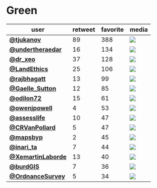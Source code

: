 # Green

| user                                            |   retweet |   favorite | media                                                           |
|-------------------------------------------------|-----------|------------|-----------------------------------------------------------------|
| **[@tjukanov](https://t.co/H2GKzR7SL2)**        |        89 |        388 | ![](http://pbs.twimg.com/media/EmIJOdWWoAEv28R.jpg)             |
| **[@undertheraedar](https://t.co/9RDDLGr1OA)**  |        16 |        134 | ![](http://pbs.twimg.com/tweet_video_thumb/EmOk6m7XEAEYifX.jpg) |
| **[@dr_xeo](https://t.co/0UfKEqDXLW)**          |        37 |        128 | ![](http://pbs.twimg.com/media/EmPC7nEXIAAhMkw.jpg)             |
| **[@LandEthics](https://t.co/HKhNPuyCCI)**      |        25 |        106 | ![](http://pbs.twimg.com/media/EmQR_xfXMAMKEmi.jpg)             |
| **[@rajbhagatt](https://t.co/gRbbcrDlyC)**      |        13 |         99 | ![](http://pbs.twimg.com/media/EmOketvU4AAS7O-.jpg)             |
| **[@Gaelle_Sutton](https://t.co/xdHZhLwhyF)**   |        12 |         85 | ![](http://pbs.twimg.com/media/EmJEioTWkAIktxf.jpg)             |
| **[@odilon72](https://t.co/nSI90e9byl)**        |        15 |         61 | ![](http://pbs.twimg.com/media/EmNR6qrXYAAWuYc.jpg)             |
| **[@owenjpowell](https://t.co/7taKBpoDmi)**     |         4 |         53 | ![](http://pbs.twimg.com/media/EmNWQqJXEAUHuDC.jpg)             |
| **[@assesslife](https://t.co/RWk417wvdA)**      |        10 |         47 | ![](http://pbs.twimg.com/media/EmMoOr_W4AAdlae.jpg)             |
| **[@CRVanPollard](https://t.co/ic9NkN8wNo)**    |         5 |         47 | ![](http://pbs.twimg.com/media/EmOEXqJW4AAZ9F9.jpg)             |
| **[@mapsbyp](https://t.co/ekpA8FxDNY)**         |         2 |         45 | ![](http://pbs.twimg.com/media/EmNyVuIXYAAujBF.jpg)             |
| **[@inari_ta](https://t.co/truNwI0c9U)**        |         7 |         44 | ![](http://pbs.twimg.com/media/EmPrhEGVkAA6P1E.png)             |
| **[@XemartinLaborde](https://t.co/u0SkXJkcDX)** |        13 |         40 | ![](http://pbs.twimg.com/media/EmOnNreXYAA0C3n.jpg)             |
| **[@burdGIS](https://t.co/66dsfchgqE)**         |         7 |         36 | ![](http://pbs.twimg.com/media/EmNMsdtXUAA7KBe.jpg)             |
| **[@OrdnanceSurvey](https://t.co/clJOq48kcV)**  |         5 |         34 | ![](http://pbs.twimg.com/media/EmNmd9uXYAIW0-N.jpg)             |
 
